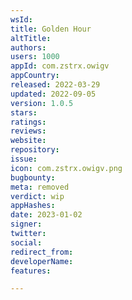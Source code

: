 ```yaml
---
wsId: 
title: Golden Hour
altTitle: 
authors: 
users: 1000
appId: com.zstrx.owigv
appCountry: 
released: 2022-03-29
updated: 2022-09-05
version: 1.0.5
stars: 
ratings: 
reviews: 
website: 
repository: 
issue: 
icon: com.zstrx.owigv.png
bugbounty: 
meta: removed
verdict: wip
appHashes: 
date: 2023-01-02
signer: 
twitter: 
social: 
redirect_from: 
developerName: 
features: 

---
```


